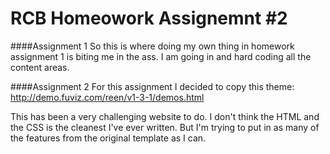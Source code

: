 # RCB Homeowork Assignemnt #2

####Assignment 1
So this is where doing my own thing in homework assignment 1 is biting me in the ass. I am going in and hard coding all the content areas.

####Assignment 2
For this assignment I decided to copy this theme: 
http://demo.fuviz.com/reen/v1-3-1/demos.html

This has been a very challenging website to do. I don't think the HTML and the CSS is the cleanest I've ever written. But I'm trying to put in as many of the features from the original template as I can. 

